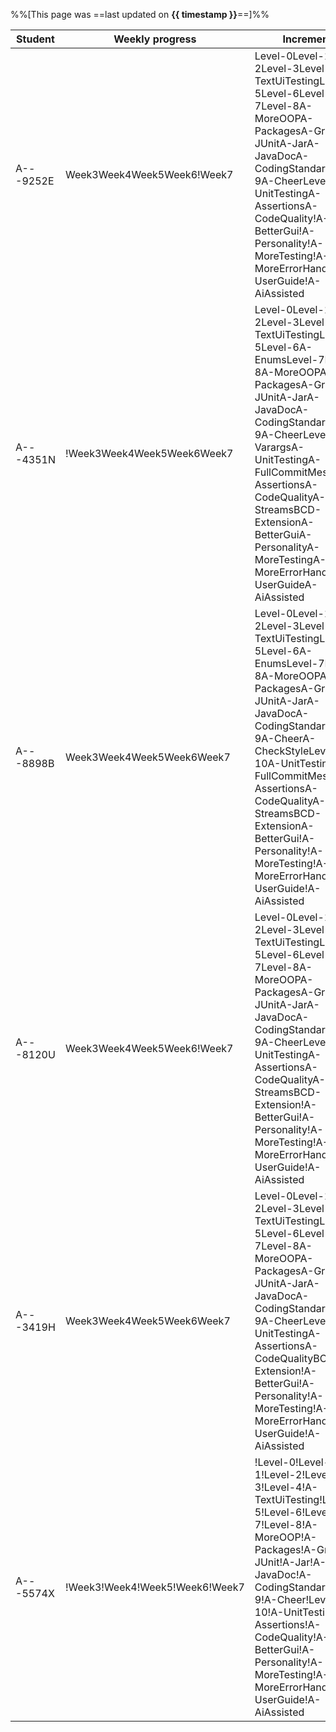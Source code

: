 %%[This page was ==last updated on **{{ timestamp }}**==]%%    

<tooltip content="NUSNET (partial)">Student</tooltip>|<tooltip content="i.e., weeks in which some code was committed to the repo">Weekly progress</tooltip>|<tooltip content="i.e., iP increments as indicated by the git tags in your fork">Increments</tooltip>|<tooltip content="i.e., other iP-related admin tasks">Admin tasks</tooltip>
-----------------------------------------------------|-----------------------------------------------------------------------------------------------------|-----------------------------------------------------------------------------------------------------|---------------------------------------------------------------------------
A---9252E|<span class="badge bg-success me-1">Week3</span><span class="badge bg-success me-1">Week4</span><span class="badge bg-success me-1">Week5</span><span class="badge bg-success me-1">Week6</span><span class="badge bg-dark me-1">!Week7</span>|<span class="badge bg-success me-1">Level-0</span><span class="badge bg-success me-1">Level-1</span><span class="badge bg-success me-1">Level-2</span><span class="badge bg-success me-1">Level-3</span><span class="badge bg-success me-1">Level-4</span><span class="badge bg-success me-1">A-TextUiTesting</span><span class="badge bg-success me-1">Level-5</span><span class="badge bg-success me-1">Level-6</span><span class="badge bg-success me-1">Level-7</span><span class="badge bg-success me-1">Level-8</span><span class="badge bg-success me-1">A-MoreOOP</span><span class="badge bg-success me-1">A-Packages</span><span class="badge bg-success me-1">A-Gradle</span><span class="badge bg-success me-1">A-JUnit</span><span class="badge bg-success me-1">A-Jar</span><span class="badge bg-success me-1">A-JavaDoc</span><span class="badge bg-success me-1">A-CodingStandard</span><span class="badge bg-success me-1">Level-9</span><span class="badge bg-success me-1">A-Cheer</span><span class="badge bg-success me-1">Level-10</span><span class="badge bg-success me-1">A-UnitTesting</span><span class="badge bg-success me-1">A-Assertions</span><span class="badge bg-success me-1">A-CodeQuality</span><span class="badge bg-secondary me-1">!A-BetterGui</span><span class="badge bg-secondary me-1">!A-Personality</span><span class="badge bg-secondary me-1">!A-MoreTesting</span><span class="badge bg-secondary me-1">!A-MoreErrorHandling</span><span class="badge bg-dark me-1">!A-UserGuide</span><span class="badge bg-secondary me-1">!A-AiAssisted</span>|<span class="badge bg-success me-1">Forking</span><span class="badge bg-success me-1">Tracker</span><span class="badge bg-success me-1">PR Creation</span><span class="badge bg-success me-1">branch-Level-7</span><span class="badge bg-success me-1">branch-Level-8</span><span class="badge bg-success me-1">branch-A-JavaDoc</span><span class="badge bg-success me-1">branch-A-CodingStandard</span><span class="badge bg-success me-1">branch-Level-9</span><span class="badge bg-success me-1">Git Standard</span><span class="badge bg-success me-1">Use GFMD</span><span class="badge bg-success me-1">branch-Level-10</span><span class="badge bg-success me-1">branch-A-Assertions</span><span class="badge bg-success me-1">branch-A-CodeQuality</span><span class="badge bg-success me-1">Merging PRs</span><span class="badge bg-dark me-1">!Published UG</span><span class="badge bg-dark me-1">!Ui.png</span><span class="badge bg-dark me-1">!JAR released</span>
A---4351N|<span class="badge bg-danger me-1">!Week3</span><span class="badge bg-success me-1">Week4</span><span class="badge bg-success me-1">Week5</span><span class="badge bg-success me-1">Week6</span><span class="badge bg-success me-1">Week7</span>|<span class="badge bg-success me-1">Level-0</span><span class="badge bg-success me-1">Level-1</span><span class="badge bg-success me-1">Level-2</span><span class="badge bg-success me-1">Level-3</span><span class="badge bg-success me-1">Level-4</span><span class="badge bg-success me-1">A-TextUiTesting</span><span class="badge bg-success me-1">Level-5</span><span class="badge bg-success me-1">Level-6</span><span class="badge bg-info me-1">A-Enums</span><span class="badge bg-success me-1">Level-7</span><span class="badge bg-success me-1">Level-8</span><span class="badge bg-success me-1">A-MoreOOP</span><span class="badge bg-success me-1">A-Packages</span><span class="badge bg-success me-1">A-Gradle</span><span class="badge bg-success me-1">A-JUnit</span><span class="badge bg-success me-1">A-Jar</span><span class="badge bg-success me-1">A-JavaDoc</span><span class="badge bg-success me-1">A-CodingStandard</span><span class="badge bg-success me-1">Level-9</span><span class="badge bg-success me-1">A-Cheer</span><span class="badge bg-success me-1">Level-10</span><span class="badge bg-info me-1">A-Varargs</span><span class="badge bg-success me-1">A-UnitTesting</span><span class="badge bg-info me-1">A-FullCommitMessage</span><span class="badge bg-success me-1">A-Assertions</span><span class="badge bg-success me-1">A-CodeQuality</span><span class="badge bg-info me-1">A-Streams</span><span class="badge bg-info me-1">BCD-Extension</span><span class="badge bg-info me-1">A-BetterGui</span><span class="badge bg-info me-1">A-Personality</span><span class="badge bg-info me-1">A-MoreTesting</span><span class="badge bg-info me-1">A-MoreErrorHandling</span><span class="badge bg-dark me-1">!A-UserGuide</span><span class="badge bg-info me-1">A-AiAssisted</span>|<span class="badge bg-success me-1">Forking</span><span class="badge bg-success me-1">Tracker</span><span class="badge bg-success me-1">PR Creation</span><span class="badge bg-success me-1">branch-Level-7</span><span class="badge bg-success me-1">branch-Level-8</span><span class="badge bg-success me-1">branch-A-JavaDoc</span><span class="badge bg-success me-1">branch-A-CodingStandard</span><span class="badge bg-success me-1">branch-Level-9</span><span class="badge bg-success me-1">Git Standard</span><span class="badge bg-success me-1">Use GFMD</span><span class="badge bg-success me-1">branch-Level-10</span><span class="badge bg-success me-1">branch-A-Assertions</span><span class="badge bg-success me-1">branch-A-CodeQuality</span><span class="badge bg-success me-1">Merging PRs</span><span class="badge bg-dark me-1">!Published UG</span><span class="badge bg-dark me-1">!Ui.png</span><span class="badge bg-dark me-1">!JAR released</span>
A---8898B|<span class="badge bg-success me-1">Week3</span><span class="badge bg-success me-1">Week4</span><span class="badge bg-success me-1">Week5</span><span class="badge bg-success me-1">Week6</span><span class="badge bg-success me-1">Week7</span>|<span class="badge bg-success me-1">Level-0</span><span class="badge bg-success me-1">Level-1</span><span class="badge bg-success me-1">Level-2</span><span class="badge bg-success me-1">Level-3</span><span class="badge bg-success me-1">Level-4</span><span class="badge bg-success me-1">A-TextUiTesting</span><span class="badge bg-success me-1">Level-5</span><span class="badge bg-success me-1">Level-6</span><span class="badge bg-info me-1">A-Enums</span><span class="badge bg-success me-1">Level-7</span><span class="badge bg-success me-1">Level-8</span><span class="badge bg-success me-1">A-MoreOOP</span><span class="badge bg-success me-1">A-Packages</span><span class="badge bg-success me-1">A-Gradle</span><span class="badge bg-success me-1">A-JUnit</span><span class="badge bg-success me-1">A-Jar</span><span class="badge bg-success me-1">A-JavaDoc</span><span class="badge bg-success me-1">A-CodingStandard</span><span class="badge bg-success me-1">Level-9</span><span class="badge bg-success me-1">A-Cheer</span><span class="badge bg-info me-1">A-CheckStyle</span><span class="badge bg-success me-1">Level-10</span><span class="badge bg-success me-1">A-UnitTesting</span><span class="badge bg-info me-1">A-FullCommitMessage</span><span class="badge bg-success me-1">A-Assertions</span><span class="badge bg-success me-1">A-CodeQuality</span><span class="badge bg-info me-1">A-Streams</span><span class="badge bg-info me-1">BCD-Extension</span><span class="badge bg-info me-1">A-BetterGui</span><span class="badge bg-secondary me-1">!A-Personality</span><span class="badge bg-secondary me-1">!A-MoreTesting</span><span class="badge bg-secondary me-1">!A-MoreErrorHandling</span><span class="badge bg-dark me-1">!A-UserGuide</span><span class="badge bg-secondary me-1">!A-AiAssisted</span>|<span class="badge bg-success me-1">Forking</span><span class="badge bg-success me-1">Tracker</span><span class="badge bg-success me-1">PR Creation</span><span class="badge bg-success me-1">branch-Level-7</span><span class="badge bg-success me-1">branch-Level-8</span><span class="badge bg-success me-1">branch-A-JavaDoc</span><span class="badge bg-success me-1">branch-A-CodingStandard</span><span class="badge bg-success me-1">branch-Level-9</span><span class="badge bg-success me-1">Git Standard</span><span class="badge bg-success me-1">Use GFMD</span><span class="badge bg-success me-1">branch-Level-10</span><span class="badge bg-success me-1">branch-A-Assertions</span><span class="badge bg-success me-1">branch-A-CodeQuality</span><span class="badge bg-success me-1">Merging PRs</span><span class="badge bg-dark me-1">!Published UG</span><span class="badge bg-dark me-1">!Ui.png</span><span class="badge bg-dark me-1">!JAR released</span>
A---8120U|<span class="badge bg-success me-1">Week3</span><span class="badge bg-success me-1">Week4</span><span class="badge bg-success me-1">Week5</span><span class="badge bg-success me-1">Week6</span><span class="badge bg-dark me-1">!Week7</span>|<span class="badge bg-success me-1">Level-0</span><span class="badge bg-success me-1">Level-1</span><span class="badge bg-success me-1">Level-2</span><span class="badge bg-success me-1">Level-3</span><span class="badge bg-success me-1">Level-4</span><span class="badge bg-success me-1">A-TextUiTesting</span><span class="badge bg-success me-1">Level-5</span><span class="badge bg-success me-1">Level-6</span><span class="badge bg-success me-1">Level-7</span><span class="badge bg-success me-1">Level-8</span><span class="badge bg-success me-1">A-MoreOOP</span><span class="badge bg-success me-1">A-Packages</span><span class="badge bg-success me-1">A-Gradle</span><span class="badge bg-success me-1">A-JUnit</span><span class="badge bg-success me-1">A-Jar</span><span class="badge bg-success me-1">A-JavaDoc</span><span class="badge bg-success me-1">A-CodingStandard</span><span class="badge bg-success me-1">Level-9</span><span class="badge bg-success me-1">A-Cheer</span><span class="badge bg-success me-1">Level-10</span><span class="badge bg-success me-1">A-UnitTesting</span><span class="badge bg-success me-1">A-Assertions</span><span class="badge bg-success me-1">A-CodeQuality</span><span class="badge bg-info me-1">A-Streams</span><span class="badge bg-info me-1">BCD-Extension</span><span class="badge bg-secondary me-1">!A-BetterGui</span><span class="badge bg-secondary me-1">!A-Personality</span><span class="badge bg-secondary me-1">!A-MoreTesting</span><span class="badge bg-secondary me-1">!A-MoreErrorHandling</span><span class="badge bg-dark me-1">!A-UserGuide</span><span class="badge bg-secondary me-1">!A-AiAssisted</span>|<span class="badge bg-success me-1">Forking</span><span class="badge bg-success me-1">Tracker</span><span class="badge bg-success me-1">PR Creation</span><span class="badge bg-success me-1">branch-Level-7</span><span class="badge bg-success me-1">branch-Level-8</span><span class="badge bg-success me-1">branch-A-JavaDoc</span><span class="badge bg-success me-1">branch-A-CodingStandard</span><span class="badge bg-success me-1">branch-Level-9</span><span class="badge bg-success me-1">Git Standard</span><span class="badge bg-success me-1">Use GFMD</span><span class="badge bg-success me-1">branch-Level-10</span><span class="badge bg-success me-1">branch-A-Assertions</span><span class="badge bg-success me-1">branch-A-CodeQuality</span><span class="badge bg-success me-1">Merging PRs</span><span class="badge bg-dark me-1">!Published UG</span><span class="badge bg-dark me-1">!Ui.png</span><span class="badge bg-dark me-1">!JAR released</span>
A---3419H|<span class="badge bg-success me-1">Week3</span><span class="badge bg-success me-1">Week4</span><span class="badge bg-success me-1">Week5</span><span class="badge bg-success me-1">Week6</span><span class="badge bg-success me-1">Week7</span>|<span class="badge bg-success me-1">Level-0</span><span class="badge bg-success me-1">Level-1</span><span class="badge bg-success me-1">Level-2</span><span class="badge bg-success me-1">Level-3</span><span class="badge bg-success me-1">Level-4</span><span class="badge bg-success me-1">A-TextUiTesting</span><span class="badge bg-success me-1">Level-5</span><span class="badge bg-success me-1">Level-6</span><span class="badge bg-success me-1">Level-7</span><span class="badge bg-success me-1">Level-8</span><span class="badge bg-success me-1">A-MoreOOP</span><span class="badge bg-success me-1">A-Packages</span><span class="badge bg-success me-1">A-Gradle</span><span class="badge bg-success me-1">A-JUnit</span><span class="badge bg-success me-1">A-Jar</span><span class="badge bg-success me-1">A-JavaDoc</span><span class="badge bg-success me-1">A-CodingStandard</span><span class="badge bg-success me-1">Level-9</span><span class="badge bg-success me-1">A-Cheer</span><span class="badge bg-success me-1">Level-10</span><span class="badge bg-success me-1">A-UnitTesting</span><span class="badge bg-success me-1">A-Assertions</span><span class="badge bg-success me-1">A-CodeQuality</span><span class="badge bg-info me-1">BCD-Extension</span><span class="badge bg-secondary me-1">!A-BetterGui</span><span class="badge bg-secondary me-1">!A-Personality</span><span class="badge bg-secondary me-1">!A-MoreTesting</span><span class="badge bg-secondary me-1">!A-MoreErrorHandling</span><span class="badge bg-success me-1">A-UserGuide</span><span class="badge bg-secondary me-1">!A-AiAssisted</span>|<span class="badge bg-success me-1">Forking</span><span class="badge bg-success me-1">Tracker</span><span class="badge bg-success me-1">PR Creation</span><span class="badge bg-success me-1">branch-Level-7</span><span class="badge bg-success me-1">branch-Level-8</span><span class="badge bg-success me-1">branch-A-JavaDoc</span><span class="badge bg-success me-1">branch-A-CodingStandard</span><span class="badge bg-success me-1">branch-Level-9</span><span class="badge bg-success me-1">Git Standard</span><span class="badge bg-success me-1">Use GFMD</span><span class="badge bg-success me-1">branch-Level-10</span><span class="badge bg-success me-1">branch-A-Assertions</span><span class="badge bg-success me-1">branch-A-CodeQuality</span><span class="badge bg-danger me-1">!Merging PRs</span><span class="badge bg-success me-1">Published UG</span><span class="badge bg-success me-1">Ui.png</span><span class="badge bg-success me-1">JAR released</span>
A---5574X|<span class="badge bg-danger me-1">!Week3</span><span class="badge bg-danger me-1">!Week4</span><span class="badge bg-danger me-1">!Week5</span><span class="badge bg-danger me-1">!Week6</span><span class="badge bg-dark me-1">!Week7</span>|<span class="badge bg-danger me-1">!Level-0</span><span class="badge bg-danger me-1">!Level-1</span><span class="badge bg-danger me-1">!Level-2</span><span class="badge bg-danger me-1">!Level-3</span><span class="badge bg-danger me-1">!Level-4</span><span class="badge bg-danger me-1">!A-TextUiTesting</span><span class="badge bg-danger me-1">!Level-5</span><span class="badge bg-danger me-1">!Level-6</span><span class="badge bg-danger me-1">!Level-7</span><span class="badge bg-danger me-1">!Level-8</span><span class="badge bg-danger me-1">!A-MoreOOP</span><span class="badge bg-danger me-1">!A-Packages</span><span class="badge bg-danger me-1">!A-Gradle</span><span class="badge bg-danger me-1">!A-JUnit</span><span class="badge bg-danger me-1">!A-Jar</span><span class="badge bg-danger me-1">!A-JavaDoc</span><span class="badge bg-danger me-1">!A-CodingStandard</span><span class="badge bg-danger me-1">!Level-9</span><span class="badge bg-danger me-1">!A-Cheer</span><span class="badge bg-danger me-1">!Level-10</span><span class="badge bg-danger me-1">!A-UnitTesting</span><span class="badge bg-danger me-1">!A-Assertions</span><span class="badge bg-danger me-1">!A-CodeQuality</span><span class="badge bg-secondary me-1">!A-BetterGui</span><span class="badge bg-secondary me-1">!A-Personality</span><span class="badge bg-secondary me-1">!A-MoreTesting</span><span class="badge bg-secondary me-1">!A-MoreErrorHandling</span><span class="badge bg-dark me-1">!A-UserGuide</span><span class="badge bg-secondary me-1">!A-AiAssisted</span>|<span class="badge bg-danger me-1">!Forking</span><span class="badge bg-danger me-1">!Tracker</span><span class="badge bg-danger me-1">!PR Creation</span><span class="badge bg-danger me-1">!branch-Level-7</span><span class="badge bg-danger me-1">!branch-Level-8</span><span class="badge bg-danger me-1">!branch-A-JavaDoc</span><span class="badge bg-danger me-1">!branch-A-CodingStandard</span><span class="badge bg-danger me-1">!branch-Level-9</span><span class="badge bg-danger me-1">!Git Standard</span><span class="badge bg-danger me-1">!Use GFMD</span><span class="badge bg-danger me-1">!branch-Level-10</span><span class="badge bg-danger me-1">!branch-A-Assertions</span><span class="badge bg-danger me-1">!branch-A-CodeQuality</span><span class="badge bg-danger me-1">!Merging PRs</span><span class="badge bg-dark me-1">!Published UG</span><span class="badge bg-dark me-1">!Ui.png</span><span class="badge bg-dark me-1">!JAR released</span>
